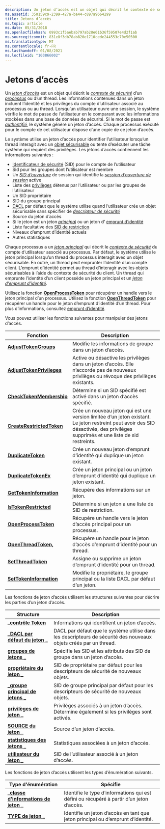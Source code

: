 ```yaml
---
description: Un jeton d’accès est un objet qui décrit le contexte de sécurité d’un processus ou d’un thread.
ms.assetid: 350159c9-2399-427a-ba44-c897a9664299
title: Jetons d’accès
ms.topic: article
ms.date: 05/31/2018
ms.openlocfilehash: 0993c1f5aebab797ab28e61b36f59507e4d2f1ab
ms.sourcegitcommit: 831e8f3db78ab820e1710cede244553c70e50500
ms.translationtype: MT
ms.contentlocale: fr-FR
ms.lasthandoff: 01/08/2021
ms.locfileid: "103866002"
---
```

# <a name="access-tokens"></a>Jetons d’accès

Un [*jeton d’accès*](/windows/desktop/SecGloss/a-gly) est un objet qui décrit le [*contexte de sécurité*](/windows/desktop/SecGloss/s-gly) d’un [*processus*](/windows/desktop/SecGloss/p-gly) ou d’un thread. Les informations contenues dans un jeton incluent l’identité et les privilèges du compte d’utilisateur associé au processus ou au thread. Lorsqu’un utilisateur ouvre une session, le système vérifie le mot de passe de l’utilisateur en le comparant avec les informations stockées dans une base de données de sécurité. Si le mot de passe est [*authentifié*](/windows/desktop/SecGloss/a-gly), le système génère un jeton d’accès. Chaque processus exécuté pour le compte de cet utilisateur dispose d’une copie de ce jeton d’accès.

Le système utilise un jeton d’accès pour identifier l’utilisateur lorsqu’un thread interagit avec un [objet sécurisable](securable-objects.md) ou tente d’exécuter une tâche système qui requiert des privilèges. Les jetons d’accès contiennent les informations suivantes :

-   [Identificateur de sécurité](security-identifiers.md) (SID) pour le compte de l’utilisateur
-   Sid pour les groupes dont l’utilisateur est membre
-   Un [*SID d’ouverture*](/windows/desktop/SecGloss/l-gly) de session qui identifie la [*session d’ouverture de session*](/windows/desktop/SecGloss/l-gly) active
-   Liste des [privilèges](privileges.md) détenus par l’utilisateur ou par les groupes de l’utilisateur
-   Un SID propriétaire
-   SID du groupe principal
-   [DACL](access-control-lists.md) par défaut que le système utilise quand l’utilisateur crée un objet sécurisable sans spécifier de [*descripteur de sécurité*](/windows/desktop/SecGloss/s-gly)
-   Source du jeton d’accès
-   Si le jeton est un jeton [*principal*](/windows/desktop/SecGloss/p-gly) ou un jeton d' [emprunt d’identité](client-impersonation.md)
-   Liste facultative des [SID de restriction](restricted-tokens.md)
-   Niveaux d’emprunt d’identité actuels
-   Autres statistiques

Chaque processus a un [*jeton principal*](/windows/desktop/SecGloss/p-gly) qui décrit le [*contexte de sécurité*](/windows/desktop/SecGloss/s-gly) du compte d’utilisateur associé au processus. Par défaut, le système utilise le jeton principal lorsqu’un thread du processus interagit avec un objet sécurisable. En outre, un thread peut emprunter l’identité d’un compte client. L’emprunt d’identité permet au thread d’interagir avec les objets sécurisables à l’aide du contexte de sécurité du client. Un thread qui emprunte l’identité d’un client possède un jeton principal et un [*jeton d’emprunt d’identité*](/windows/desktop/SecGloss/i-gly).

Utilisez la fonction [**OpenProcessToken**](/windows/win32/api/processthreadsapi/nf-processthreadsapi-openprocesstoken) pour récupérer un handle vers le jeton principal d’un processus. Utilisez la fonction [**OpenThreadToken**](/windows/win32/api/processthreadsapi/nf-processthreadsapi-openthreadtoken) pour récupérer un handle pour le jeton d’emprunt d’identité d’un thread. Pour plus d’informations, consultez [emprunt d’identité](client-impersonation.md).

Vous pouvez utiliser les fonctions suivantes pour manipuler des jetons d’accès.



| Fonction                                               | Description                                                                                                                                                            |
|--------------------------------------------------------|------------------------------------------------------------------------------------------------------------------------------------------------------------------------|
| [**AdjustTokenGroups**](/windows/win32/api/securitybaseapi/nf-securitybaseapi-adjusttokengroups)         | Modifie les informations de groupe dans un jeton d’accès.                                                                                                                      |
| [**AdjustTokenPrivileges**](/windows/win32/api/securitybaseapi/nf-securitybaseapi-adjusttokenprivileges) | Active ou désactive les privilèges dans un jeton d’accès. Elle n’accorde pas de nouveaux privilèges ou révoque des privilèges existants.                                                       |
| [**CheckTokenMembership**](/windows/win32/api/securitybaseapi/nf-securitybaseapi-checktokenmembership)   | Détermine si un SID spécifié est activé dans un jeton d’accès spécifié.                                                                                             |
| [**CreateRestrictedToken**](/windows/win32/api/securitybaseapi/nf-securitybaseapi-createrestrictedtoken) | Crée un nouveau jeton qui est une version limitée d’un jeton existant. Le jeton restreint peut avoir des SID désactivés, des privilèges supprimés et une liste de sid restreints. |
| [**DuplicateToken**](/windows/win32/api/securitybaseapi/nf-securitybaseapi-duplicatetoken)               | Crée un nouveau jeton d’emprunt d’identité qui duplique un jeton existant.                                                                                                   |
| [**DuplicateTokenEx**](/windows/win32/api/securitybaseapi/nf-securitybaseapi-duplicatetokenex)           | Crée un jeton principal ou un jeton d’emprunt d’identité qui duplique un jeton existant.                                                                                  |
| [**GetTokenInformation**](/windows/win32/api/securitybaseapi/nf-securitybaseapi-gettokeninformation)     | Récupère des informations sur un jeton.                                                                                                                                   |
| [**IsTokenRestricted**](/windows/win32/api/securitybaseapi/nf-securitybaseapi-istokenrestricted)         | Détermine si un jeton a une liste de SID de restriction.                                                                                                             |
| [**OpenProcessToken**](/windows/win32/api/processthreadsapi/nf-processthreadsapi-openprocesstoken)           | Récupère un handle vers le jeton d’accès principal pour un processus.                                                                                                          |
| [**OpenThreadToken,**](/windows/win32/api/processthreadsapi/nf-processthreadsapi-openthreadtoken)             | Récupère un handle pour le jeton d’accès d’emprunt d’identité pour un thread.                                                                                                     |
| [**SetThreadToken**](/windows/win32/api/processthreadsapi/nf-processthreadsapi-setthreadtoken)               | Assigne ou supprime un jeton d’emprunt d’identité pour un thread.                                                                                                                |
| [**SetTokenInformation**](/windows/win32/api/securitybaseapi/nf-securitybaseapi-settokeninformation)     | Modifie le propriétaire, le groupe principal ou la liste DACL par défaut d’un jeton.                                                                                                               |



 

Les fonctions de jeton d’accès utilisent les structures suivantes pour décrire les parties d’un jeton d’accès.



| Structure                                            | Description                                                                                           |
|------------------------------------------------------|-------------------------------------------------------------------------------------------------------|
| [**\_contrôle Token**](/windows/desktop/api/Winnt/ns-winnt-token_control)              | Informations qui identifient un jeton d’accès.                                                          |
| [**\_DACL par défaut du jeton \_**](/windows/desktop/api/Winnt/ns-winnt-token_default_dacl)   | DACL par défaut que le système utilise dans les descripteurs de sécurité des nouveaux objets créés par un thread. |
| [**groupes de jetons \_**](/windows/desktop/api/Winnt/ns-winnt-token_groups)                | Spécifie les SID et les attributs des SID de groupe dans un jeton d’accès.                               |
| [**propriétaire du jeton \_**](/windows/desktop/api/Winnt/ns-winnt-token_owner)                  | SID de propriétaire par défaut pour les descripteurs de sécurité de nouveaux objets.                                    |
| [**\_groupe principal de jetons \_**](/windows/desktop/api/Winnt/ns-winnt-token_primary_group) | SID de groupe principal par défaut pour les descripteurs de sécurité de nouveaux objets.                            |
| [**privilèges de jeton \_**](/windows/desktop/api/Winnt/ns-winnt-token_privileges)        | Privilèges associés à un jeton d’accès. Détermine également si les privilèges sont activés.   |
| [**SOURCE du jeton \_**](/windows/desktop/api/Winnt/ns-winnt-token_source)                | Source d’un jeton d’accès.                                                                        |
| [**statistiques des jetons \_**](/windows/desktop/api/Winnt/ns-winnt-token_statistics)        | Statistiques associées à un jeton d’accès.                                                           |
| [**utilisateur du jeton \_**](/windows/desktop/api/Winnt/ns-winnt-token_user)                    | SID de l’utilisateur associé à un jeton d’accès.                                                  |



 

Les fonctions de jeton d’accès utilisent les types d’énumération suivants.



| Type d'énumération                                             | Spécifie                                                                       |
|--------------------------------------------------------------|---------------------------------------------------------------------------------|
| [**\_classe d’informations de jeton \_**](/windows/desktop/api/Winnt/ne-winnt-token_information_class) | Identifie le type d’informations qui est défini ou récupéré à partir d’un jeton d’accès. |
| [**TYPE de jeton \_**](/windows/desktop/api/Winnt/ne-winnt-token_type)                            | Identifie un jeton d’accès en tant que jeton principal ou d’emprunt d’identité.                 |



 

 

 
